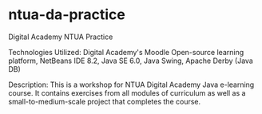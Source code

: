 # ntua-da-practice
Digital Academy NTUA Practice

Technologies Utilized: Digital Academy's Moodle Open-source learning platform, NetBeans IDE 8.2, Java SE 6.0, Java Swing, Apache Derby (Java DB)

Description: This is a workshop for NTUA Digital Academy Java e-learning course. It contains exercises from all modules of curriculum as well as a small-to-medium-scale project that completes the course.
